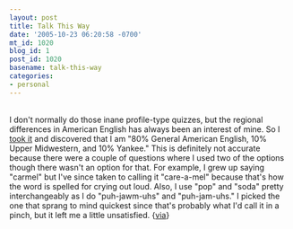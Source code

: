 ```yaml
---
layout: post
title: Talk This Way
date: '2005-10-23 06:20:58 -0700'
mt_id: 1020
blog_id: 1
post_id: 1020
basename: talk-this-way
categories:
- personal
---
```

<br />I don't normally do those inane profile-type quizzes, but the regional differences in American English has always been an interest of mine. So I <a href="http://www.blogthings.com/amenglishdialecttest/">took it</a> and discovered that I am "80% General American English, 10% Upper Midwestern, and 10% Yankee." This is definitely not accurate because there were a couple of questions where I used two of the options though there wasn't an option for that. For example, I grew up saying "carmel" but I've since taken to calling it "care-a-mel" because that's how the word is spelled for crying out loud. Also, I use "pop" and "soda" pretty interchangeably as I do "puh-jawm-uhs" and "puh-jam-uhs." I picked the one that sprang to mind quickest since that's probably what I'd call it in a pinch, but it left me a little unsatisfied. {<a href="http://www.redmonk.net/index.php/archives/2005/10/21/my-mixed-up-english/">via</a>}<br /><br /><br />
